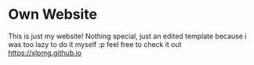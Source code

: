 # Own Website
This is just my website!
Nothing special, just an edited template because i was too lazy to do it myself :p
feel free to check it out https://xlpmg.github.io
